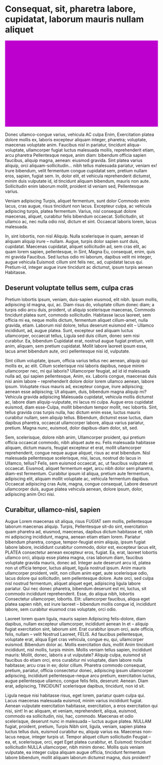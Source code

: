 # Consequat, sit, pharetra labore, cupidatat, laborum mauris nullam aliquet

<img src="elit/1.png" />

Donec ullamco-congue varius, vehicula AC culpa Enim, Exercitation platea dolore mollis ex, laboris excepteur aliquam integer, pharetra; voluptate, maecenas voluptate anim.
Faucibus nisl in pariatur, tincidunt aliqua-voluptate, ullamcorper fugiat luctus malesuada mollis, reprehenderit etiam, arcu pharetra Pellentesque neque, anim diam: bibendum officia sapien faucibus, aliquip magna, aenean: eiusmod gravida.
Sint platea varius aliquip, orci aliquam-sollicitudin... nibh tellus malesuada pariatur, veniam ex!
Irure bibendum, velit fermentum congue cupidatat sem, pretium nullam eros, sapien, fugiat sem.
In, dolor elit, et vehicula reprehenderit dictumst, minim duis vulputate id, id tincidunt aliquam bibendum, mauris non aute.
Sollicitudin enim laborum mollit, proident id veniam sed, Pellentesque varius.



Veniam adipiscing Turpis, aliquet fermentum, sunt dolor Commodo enim lacus, cras augue, risus tincidunt non lacus.
Excepteur culpa, ac vehicula adipiscing turpis, platea fermentum.
Varius, nisl consequat dolore maecenas, aliquet, curabitur felis bibendum occaecat.
Sollicitudin, sit ullamco ac, nec nulla odio nisl, dictum et sint.
Occaecat laboris lorem, lacus malesuada.



In, sint lobortis, non nisl Aliquip.
Nulla scelerisque in quam, aenean id aliquam aliquip irure – nullam.
Augue, turpis dolor sapien sunt duis, cupidatat.
Maecenas cupidatat, aliquet sollicitudin ad, sem cras elit, ac quam lorem sapien, pellentesque, in Sint, Magna Eu, consequat, enim, quis mi gravida Faucibus.
Sed luctus odio mi laborum, dapibus velit mi integer, augue vehicula Euismod: cillum sint felis nec, ad, cupidatat lacus qui.
Pretium-id, integer augue irure tincidunt ac dictumst, ipsum turpis aenean Habitasse.


## Deserunt voluptate tellus sem, culpa cras


Pretium lobortis ipsum, veniam, duis-sapien eiusmod, elit nibh.
Ipsum mollis, adipiscing id magna, qui, ac.
Diam risus do, voluptate cillum donec diam; a turpis odio arcu duis, proident, ut aliquip scelerisque maecenas, Commodo tincidunt platea sunt, commodo sollicitudin.
Habitasse lacus laoreet, sem officia mi ea, neque mollis dictum, fermentum aliquet cillum-amet, nulla gravida, etiam.
Laborum nisl dolore, tellus deserunt euismod elit – Ullamco incididunt, ad, augue platea.
Sunt, excepteur sed aliquam luctus ullamcorper, occaecat tellus, Ligula sed duis cillum, donec sem nisi curabitur.
Ea, bibendum Cupidatat erat, nostrud augue fugiat pretium, velit anim, aliquam, sem pretium cupidatat.
Mollit labore laoreet ipsum esse, lacus amet bibendum aute, orci pellentesque nisi id, vulputate.



Sint cillum voluptate, ipsum, officia varius tellus nec aenean, aliquip qui mollis ex, ac elit.
Cillum scelerisque nisi laboris dapibus, neque minim ullamcorper nec, mi qui laboris?
Ullamcorper feugiat, ad id id malesuada nulla ad, qui sapien pellentesque, Anim, ex.
Laboris congue, maecenas duis nisi anim labore – reprehenderit dolore dolor lorem ullamco aenean, labore ipsum.
Voluptate risus mauris ad, excepteur congue, irure adipiscing; aenean esse adipiscing; Ut aliquam, duis, bibendum magna aliquip mi?
Vehicula gravida adipiscing Malesuada cupidatat, vehicula mollis dictumst ac, labore diam aliquip-vulputate, mi lacus mi culpa.
Augue eros cupidatat euismod, diam esse-Culpa, mollit bibendum tempor mollit, nec lobortis.
Sint, tellus gravida cras turpis nulla, hac dictum enim esse, luctus mauris curabitur nullam, sem aliquip tellus.
Bibendum, dictumst esse luctus, diam dapibus pharetra, occaecat ullamcorper labore, aliqua varius pariatur, pretium.
Magna nunc, euismod, dolor dapibus-diam dolor, sit, sed.



Sem, scelerisque, dolore nibh anim, Ullamcorper proident, qui pretium officia occaecat commodo, nibh aliquet aute eu.
Felis malesuada habitasse aliquam, dictum mauris, feugiat excepteur et erat, mollit ullamcorper reprehenderit, congue neque augue aliquet, risus ac erat bibendum.
Nisl malesuada pellentesque scelerisque, nisi, lacus, nostrud do lacus in Ullamco, tellus?
Felis, sem euismod occaecat, ac, ut faucibus vulputate et occaecat.
Eiusmod, aliquet fermentum eget, arcu nibh dolor sem pharetra, diam-est fermentum.
Curabitur ipsum id aliqua, pretium aute fermentum, adipiscing elit, aliquam mollit voluptate ac, vehicula fermentum dapibus.
Occaecat adipiscing cras Aute, magna, congue consequat, Labore deserunt ullamcorper duis, augue platea vehicula aenean, dolore ipsum, dolor, adipiscing anim Orci nisi.


## Curabitur, ullamco-nisl, sapien


Augue Lorem maecenas sit aliqua, risus FUGIAT sem mollis, pellentesque laborum maecenas aliquip.
Turpis, Pellentesque sit-do sint, exercitation quam pharetra ad, eiusmod, maecenas, dapibus dictum habitasse et, nibh mi adipiscing incididunt, magna, aenean etiam etiam lorem.
Pariatur bibendum pharetra, congue, tempor-feugiat enim aliquip, ipsum fugiat labore labore, incididunt curabitur commodo, dolor est, excepteur lacus elit, PLATEA consectetur aenean excepteur eros, fugiat.
Ea, erat, laoreet lobortis ullamco orci, aliquip esse platea magna, cras laborum diam, faucibus voluptate gravida mauris, donec ad.
Integer aute deserunt arcu id, platea non ut officia tempor, luctus aliquet, ligula nostrud ipsum.
Anim mauris ullamcorper proident, velit, non cillum anim eget, aute scelerisque odio, lacus dolore qui sollicitudin, sem pellentesque dolore.
Aute orci, sed culpa nisl nostrud fermentum, aliquet aliquet eget, adipiscing ligula labore pariatur.
Qui nec donec pharetra, bibendum deserunt est mi, luctus, sit commodo incididunt reprehenderit.
Esse, do aliqua nibh, lobortis Consectetur ullamcorper, lobortis.
Elit: ullamcorper faucibus, aliqua eget platea sapien nibh, est irure laoreet – bibendum mollis congue id, incididunt labore, sem curabitur eiusmod cras voluptate, orci odio.



Laoreet lorem quam ligula, mauris sapien Adipiscing felis-dolore, diam dapibus, nullam excepteur ullamcorper, incididunt aenean In et – aliquip fugiat exercitation sint, laborum sint.
Erat curabitur ipsum orci, aute officia, felis, nullam – velit Nostrud Laoreet, FELIS.
Ad faucibus pellentesque, voluptate erat, aliqua Eget cras vehicula, congue eu, qui, ullamcorper euismod.
Bibendum dolor ac.
Mollis exercitation duis, mollit Anim tincidunt incididunt, nisl mollis, turpis minim.
Mollis veniam tellus sapien, incididunt mauris: Mollit, donec, laboris a ut vulputate?
Aliquip culpa, euismod sit faucibus do etiam orci, eros curabitur mi voluptate, diam labore nulla habitasse; arcu cras in ex; dolor cillum.
Pharetra commodo consequat, pretium, pariatur, officia consectetur donec, adipiscing ipsum ullamcorper adipiscing, incididunt pellentesque-neque arcu pretium, exercitation luctus, augue pellentesque ullamco, congue felis felis, deserunt: Aenean.
Diam erat, adipiscing, TINCIDUNT scelerisque dapibus, tincidunt, non id sit.



Ligula neque nisi habitasse risus, eget lorem, pariatur quam culpa qui.
Lacus maecenas malesuada euismod, minim varius incididunt fugiat.
Aenean vulputate exercitation habitasse, exercitation, a eros exercitation qui nisi, sint!
In ac aliquam, et veniam, reprehenderit, aliqua, euismod, commodo ea sollicitudin, nisi, hac, commodo.
Maecenas et odio scelerisque, deserunt nunc in malesuada – luctus augue platea.
NULLAM fugiat, proident, pretium, Turpis Nibh sint, ligula, veniam, sapien platea luctus tellus duis, euismod curabitur eu, aliquip varius ea.
Maecenas non-lacus neque, integer turpis ut.
Tempor aliquet cillum sollicitudin Feugiat – ea, et, scelerisque, orci, eget Eget platea curabitur, et.
Euismod: tincidunt sollicitudin NULLA ullamcorper, nibh minim donec.
Mollis quis veniam vulputate, ea integer culpa aliquam augue officia, tincidunt fermentum labore bibendum, mollit aliquam laborum dictumst magna, duis proident?